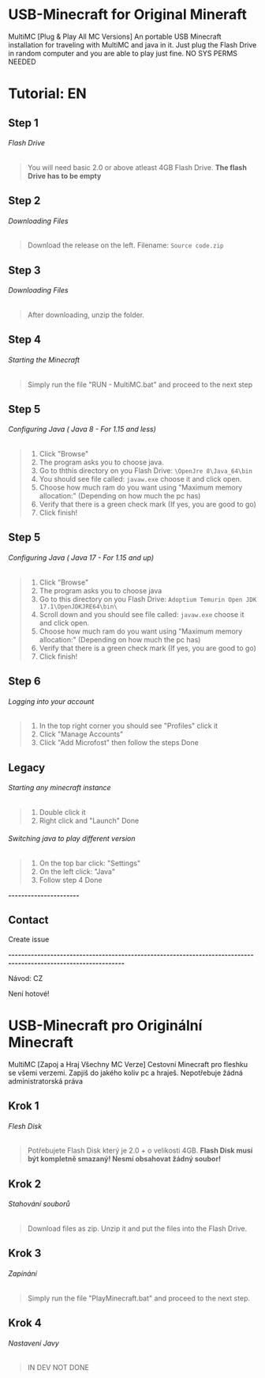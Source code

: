 # USB-Minecraft for Original Mineraft
MultiMC
[Plug & Play All MC Versions] An portable USB Minecraft installation for traveling with MultiMC and java in it. Just plug the Flash Drive in random computer and you are able to play just fine. NO SYS PERMS NEEDED


# Tutorial: EN

## Step 1
###### Flash Drive
> You will need basic 2.0 or above atleast 4GB Flash Drive. **The flash Drive has to be empty**

## Step 2
###### Downloading Files
> Download the release on the left. Filename: `Source code.zip`

## Step 3
###### Downloading Files
> After downloading, unzip the folder.

## Step 4
###### Starting the Minecraft
> Simply run the file "RUN - MultiMC.bat" and proceed to the next step

## Step 5
###### Configuring Java ( Java 8 - For 1.15 and less)
> 1. Click "Browse"
> 2. The program asks you to choose java.
> 3. Go to ththis directory on you Flash Drive: `\OpenJre 8\Java_64\bin`
> 4. You should see file called: `javaw.exe` choose it and click open.
> 5. Choose how much ram do you want using "Maximum memory allocation:" (Depending on how much the pc has)
> 6. Verify that there is a green check mark (If yes, you are good to go)
> 7. Click finish!

## Step 5 
###### Configuring Java ( Java 17 - For 1.15 and up)
> 1. Click "Browse"
> 2. The program asks you to choose java
> 3. Go to this directory on you Flash Drive: `Adoptium Temurin Open JDK 17.1\OpenJDKJRE64\bin\`
> 4. Scroll down and you should see file called: `javaw.exe` choose it and click open.
> 5. Choose how much ram do you want using "Maximum memory allocation:" (Depending on how much the pc has)
> 6. Verify that there is a green check mark (If yes, you are good to go)
> 7. Click finish!

## Step 6
###### Logging into your account
> 1. In the top right corner you should see "Profiles" click it
> 2. Click "Manage Accounts"
> 3. Click "Add Microfost" then follow the steps
> Done

## Legacy
###### Starting any minecraft instance
> 1. Double click it
> 1. Right click and "Launch"
> Done

###### Switching java to play different version
> 1. On the top bar click: "Settings"
> 2. On the left click: "Java"
> 3. Follow step 4
> Done

__----------------------__
## Contact
Create issue


__----------------------------------------------------------------------------------------------------------------__

Návod: CZ

Není hotové!

# USB-Minecraft pro Originální Minecraft
MultiMC 
[Zapoj a Hraj Všechny MC Verze] Cestovní Minecraft pro fleshku se všemi verzemi. Zapjíš do jakého koliv pc a hraješ.
Nepotřebuje žádná administratorská práva

## Krok 1
###### Flesh Disk
> Potřebujete Flash Disk který je 2.0 + o velikosti 4GB. **Flash Disk musí být kompletně smazaný! Nesmí obsahovat žádný soubor!**

## Krok 2
###### Stahování souborů
> Download files as zip. Unzip it and put the files into the Flash Drive.

## Krok 3
###### Zapínání 
> Simply run the file "PlayMinecraft.bat" and proceed to the next step.

## Krok 4
###### Nastavení Javy 
> IN DEV NOT DONE




















